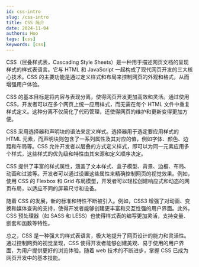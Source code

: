 ```yaml
---
id: css-intro
slug: /css-intro
title: CSS 简介
date: 2024-11-04
authors: Hoo
tags: [css]
keywords: [css]
---
```


CSS（层叠样式表，Cascading Style Sheets）是一种用于描述网页文档的呈现样式的样式表语言。它与 HTML 和 JavaScript 一起构成了现代网页开发的三大核心技术。CSS 的主要功能是通过定义样式和布局来控制网页的外观和格式，从而增强用户体验。

CSS 的基本目标是将内容与表现分离，使得网页开发更加高效和灵活。通过使用 CSS，开发者可以在多个网页上统一应用样式，而无需在每个 HTML 文件中重复样式定义。这种分离不仅简化了代码管理，还使得网页的维护和更新变得更加方便。

CSS 采用选择器和声明块的语法来定义样式。选择器用于选定要应用样式的 HTML 元素，而声明块则包含了一系列属性及其对应的值，例如字体、颜色、边距和布局等。CSS 允许开发者以层叠的方式定义样式，即可以为同一元素应用多个样式，这些样式的优先级和特性由其来源和定义顺序决定。

CSS 提供了丰富的样式属性，涵盖了文本样式、盒子模型、背景、边框、布局、动画和过渡等。开发者可以通过设置这些属性来精确控制网页的视觉效果。例如，使用 CSS 的 Flexbox 和 Grid 布局模型，开发者可以轻松创建响应式和动态的网页布局，以适应不同的屏幕尺寸和设备。

随着 CSS 的发展，新的标准和特性不断被引入。例如，CSS3 增强了对动画、变换和媒体查询的支持，使得开发者能够创建更丰富和交互性强的用户界面。此外，CSS 预处理器（如 SASS 和 LESS）也使得样式表的编写更加灵活，支持变量、嵌套和函数等特性。

总之，CSS 是一种强大的样式表语言，极大地提升了网页设计的能力和灵活性。通过控制网页的视觉呈现，CSS 使得开发者能够创建美观、易于使用的用户界面，为用户提供更好的浏览体验。随着 web 技术的不断进步，掌握 CSS 已成为网页开发中的基本技能。

